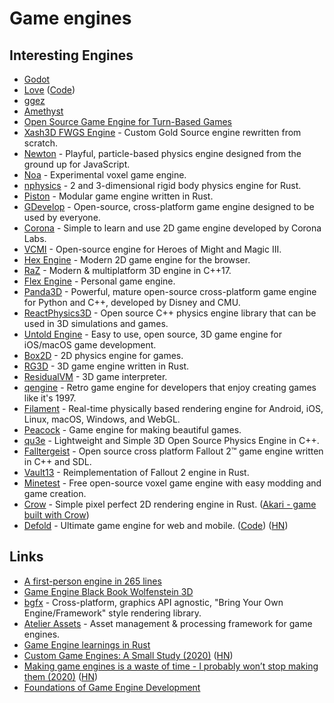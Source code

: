 # Game engines

## Interesting Engines

- [Godot](https://github.com/godotengine/godot)
- [Love](https://love2d.org) ([Code](https://github.com/love2d/love))
- [ggez](https://github.com/ggez/ggez)
- [Amethyst](https://github.com/amethyst/amethyst)
- [Open Source Game Engine for Turn-Based Games](https://github.com/nicolodavis/boardgame.io)
- [Xash3D FWGS Engine](https://github.com/FWGS/xash3d) - Custom Gold Source engine rewritten from scratch.
- [Newton](https://github.com/hunterloftis/newton) - Playful, particle-based physics engine designed from the ground up for JavaScript.
- [Noa](https://github.com/andyhall/noa) - Experimental voxel game engine.
- [nphysics](https://github.com/rustsim/nphysics) - 2 and 3-dimensional rigid body physics engine for Rust.
- [Piston](https://github.com/PistonDevelopers/piston) - Modular game engine written in Rust.
- [GDevelop](https://github.com/4ian/GDevelop) - Open-source, cross-platform game engine designed to be used by everyone.
- [Corona](https://github.com/coronalabs/corona) - Simple to learn and use 2D game engine developed by Corona Labs.
- [VCMI](https://github.com/vcmi/vcmi) - Open-source engine for Heroes of Might and Magic III.
- [Hex Engine](https://github.com/suchipi/hex-engine) - Modern 2D game engine for the browser.
- [RaZ](https://github.com/Razakhel/RaZ) - Modern & multiplatform 3D engine in C++17.
- [Flex Engine](https://github.com/ajweeks/FlexEngine) - Personal game engine.
- [Panda3D](https://github.com/panda3d/panda3d) - Powerful, mature open-source cross-platform game engine for Python and C++, developed by Disney and CMU.
- [ReactPhysics3D](https://github.com/DanielChappuis/reactphysics3d) - Open source C++ physics engine library that can be used in 3D simulations and games.
- [Untold Engine](https://github.com/untoldengine/UntoldEngine) - Easy to use, open source, 3D game engine for iOS/macOS game development.
- [Box2D](https://github.com/erincatto/box2d) - 2D physics engine for games.
- [RG3D](https://github.com/mrDIMAS/rg3d) - 3D game engine written in Rust.
- [ResidualVM](https://github.com/residualvm/residualvm) - 3D game interpreter.
- [qengine](https://github.com/klaussilveira/qengine) - Retro game engine for developers that enjoy creating games like it's 1997.
- [Filament](https://github.com/google/filament) - Real-time physically based rendering engine for Android, iOS, Linux, macOS, Windows, and WebGL.
- [Peacock](https://github.com/maxdeviant/peacock) - Game engine for making beautiful games.
- [qu3e](https://github.com/RandyGaul/qu3e) - Lightweight and Simple 3D Open Source Physics Engine in C++.
- [Falltergeist](https://github.com/falltergeist/falltergeist) - Open source cross platform Fallout 2™ game engine written in C++ and SDL.
- [Vault13](https://github.com/pingw33n/vault13) - Reimplementation of Fallout 2 engine in Rust.
- [Minetest](https://github.com/minetest/minetest) - Free open-source voxel game engine with easy modding and game creation.
- [Crow](https://github.com/lcnr/crow) - Simple pixel perfect 2D rendering engine in Rust. ([Akari - game built with Crow](https://github.com/lcnr/akari))
- [Defold](https://defold.com/) - Ultimate game engine for web and mobile. ([Code](https://github.com/defold/defold)) ([HN](https://news.ycombinator.com/item?id=23232648))

## Links

- [A first-person engine in 265 lines](http://www.playfuljs.com/a-first-person-engine-in-265-lines/)
- [Game Engine Black Book Wolfenstein 3D](http://fabiensanglard.net/gebbwolf3d/)
- [bgfx](https://github.com/bkaradzic/bgfx) - Cross-platform, graphics API agnostic, "Bring Your Own Engine/Framework" style rendering library.
- [Atelier Assets](https://github.com/amethyst/atelier-assets) - Asset management & processing framework for game engines.
- [Game Engine learnings in Rust](https://github.com/tuzz/game-engine)
- [Custom Game Engines: A Small Study (2020)](https://gist.github.com/raysan5/909dc6cf33ed40223eb0dfe625c0de74) ([HN](https://news.ycombinator.com/item?id=22965078))
- [Making game engines is a waste of time - I probably won’t stop making them (2020)](https://benwiser.com/blog/Making-game-engines-is-a-waste-of-time---I-probably-won%E2%80%99t-stop-making-them.html) ([HN](https://news.ycombinator.com/item?id=23214621))
- [Foundations of Game Engine Development](https://foundationsofgameenginedev.com/)

